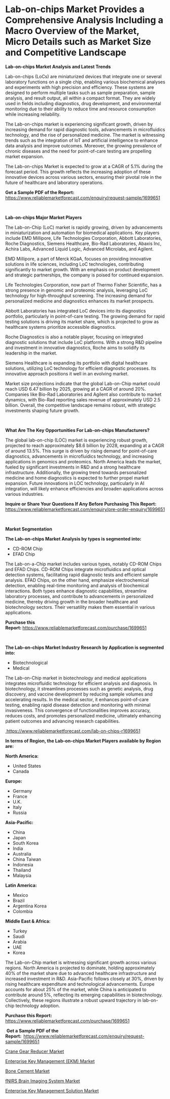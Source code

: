 <p><h1>Lab-on-chips Market Provides a Comprehensive Analysis Including a Macro Overview of the Market, Micro Details such as Market Size and Competitive Landscape</h1></p><p><strong>Lab-on-chips Market Analysis and Latest Trends</strong></p>
<p><p>Lab-on-chips (LoCs) are miniaturized devices that integrate one or several laboratory functions on a single chip, enabling various biochemical analyses and experiments with high precision and efficiency. These systems are designed to perform multiple tasks such as sample preparation, sample analysis, and result output, all within a compact format. They are widely used in fields including diagnostics, drug development, and environmental monitoring due to their ability to reduce time and resource consumption while increasing reliability.</p><p>The Lab-on-chips market is experiencing significant growth, driven by increasing demand for rapid diagnostic tools, advancements in microfluidics technology, and the rise of personalized medicine. The market is witnessing trends such as the integration of IoT and artificial intelligence to enhance data analysis and improve outcomes. Moreover, the growing prevalence of chronic diseases and the need for point-of-care testing are propelling market expansion.</p><p>The Lab-on-chips Market is expected to grow at a CAGR of 5.1% during the forecast period. This growth reflects the increasing adoption of these innovative devices across various sectors, ensuring their pivotal role in the future of healthcare and laboratory operations.</p></p>
<p><strong>Get a Sample PDF of the Report:&nbsp;</strong> <a href="https://www.reliablemarketforecast.com/enquiry/request-sample/1699651?utm_campaign=1170&utm_medium=2&utm_source=Github&utm_content=ia&utm_term=20102024&utm_id=lab-on-chips">https://www.reliablemarketforecast.com/enquiry/request-sample/1699651</a></p>
<p>&nbsp;</p>
<p><strong>Lab-on-chips Major Market Players</strong></p>
<p><p>The Lab-on-Chip (LoC) market is rapidly growing, driven by advancements in miniaturization and automation for biomedical applications. Key players include EMD Millipore, Life Technologies Corporation, Abbott Laboratories, Roche Diagnostics, Siemens Healthcare, Bio-Rad Laboratories, Abaxis Inc, Achira Labs, Advanced Liquid Logic, Advanced Microlabs, and Agilent.</p><p>EMD Millipore, a part of Merck KGaA, focuses on providing innovative solutions in life sciences, including LoC technologies, contributing significantly to market growth. With an emphasis on product development and strategic partnerships, the company is poised for continued expansion.</p><p>Life Technologies Corporation, now part of Thermo Fisher Scientific, has a strong presence in genomic and proteomic analysis, leveraging LoC technology for high-throughput screening. The increasing demand for personalized medicine and diagnostics enhances its market prospects.</p><p>Abbott Laboratories has integrated LoC devices into its diagnostics portfolio, particularly in point-of-care testing. The growing demand for rapid testing solutions is driving its market share, which is projected to grow as healthcare systems prioritize accessible diagnostics.</p><p>Roche Diagnostics is also a notable player, focusing on integrated diagnostic solutions that include LoC platforms. With a strong R&D pipeline and investment in innovative diagnostics, Roche aims to solidify its leadership in the market.</p><p>Siemens Healthcare is expanding its portfolio with digital healthcare solutions, utilizing LoC technology for efficient diagnostic processes. Its innovative approach positions it well in an evolving market.</p><p>Market size projections indicate that the global Lab-on-Chip market could reach USD 6.47 billion by 2025, growing at a CAGR of around 20%. Companies like Bio-Rad Laboratories and Agilent also contribute to market dynamics, with Bio-Rad reporting sales revenue of approximately USD 2.5 billion. Overall, the competitive landscape remains robust, with strategic investments shaping future growth.</p></p>
<p>&nbsp;</p>
<p><strong>What Are The Key Opportunities For Lab-on-chips Manufacturers?</strong></p>
<p><p>The global lab-on-chip (LOC) market is experiencing robust growth, projected to reach approximately $8.6 billion by 2028, expanding at a CAGR of around 13.5%. This surge is driven by rising demand for point-of-care diagnostics, advancements in microfluidics technology, and increasing applications in genomics and proteomics. North America leads the market, fueled by significant investments in R&D and a strong healthcare infrastructure. Additionally, the growing trend towards personalized medicine and home diagnostics is expected to further propel market expansion. Future innovations in LOC technology, particularly in AI integration, will likely enhance efficiencies and broaden applications across various industries.</p></p>
<p><strong>Inquire or Share Your Questions If Any Before Purchasing This Report:</strong> <a href="https://www.reliablemarketforecast.com/enquiry/pre-order-enquiry/1699651?utm_campaign=1170&utm_medium=2&utm_source=Github&utm_content=ia&utm_term=20102024&utm_id=lab-on-chips">https://www.reliablemarketforecast.com/enquiry/pre-order-enquiry/1699651</a></p>
<p>&nbsp;</p>
<p><strong>Market Segmentation</strong></p>
<p><strong>The Lab-on-chips Market Analysis by types is segmented into:</strong></p>
<p><ul><li>CD-ROM Chip</li><li>EFAD Chip</li></ul></p>
<p><p>The Lab-on-a-Chip market includes various types, notably CD-ROM Chips and EFAD Chips. CD-ROM Chips integrate microfluidics and optical detection systems, facilitating rapid diagnostic tests and efficient sample analysis. EFAD Chips, on the other hand, emphasize electrochemical detection, enabling real-time monitoring and analysis of biochemical interactions. Both types enhance diagnostic capabilities, streamline laboratory processes, and contribute to advancements in personalized medicine, thereby driving growth in the broader healthcare and biotechnology sectors. Their versatility makes them essential in various applications.</p></p>
<p><strong>Purchase this Report:&nbsp;</strong><a href="https://www.reliablemarketforecast.com/purchase/1699651?utm_campaign=1170&utm_medium=2&utm_source=Github&utm_content=ia&utm_term=20102024&utm_id=lab-on-chips">https://www.reliablemarketforecast.com/purchase/1699651</a></p>
<p>&nbsp;</p>
<p><strong>The Lab-on-chips Market Industry Research by Application is segmented into:</strong></p>
<p><ul><li>Biotechnological</li><li>Medical</li></ul></p>
<p><p>The Lab-on-Chip market in biotechnology and medical applications integrates microfluidic technology for efficient analysis and diagnosis. In biotechnology, it streamlines processes such as genetic analysis, drug discovery, and vaccine development by reducing sample volumes and accelerating results. In the medical sector, it enhances point-of-care testing, enabling rapid disease detection and monitoring with minimal invasiveness. This convergence of functionalities improves accuracy, reduces costs, and promotes personalized medicine, ultimately enhancing patient outcomes and advancing research capabilities.</p></p>
<p><a href="https://www.reliablemarketforecast.com/lab-on-chips-r1699651?utm_campaign=1170&utm_medium=2&utm_source=Github&utm_content=ia&utm_term=20102024&utm_id=lab-on-chips">&nbsp;https://www.reliablemarketforecast.com/lab-on-chips-r1699651</a></p>
<p><strong>In terms of Region, the Lab-on-chips Market Players available by Region are:</strong></p>
<p>
    <p> <strong> North America: </strong>
        <ul>
            <li>United States</li>
            <li>Canada</li>
        </ul>
        </p> 
    <p> <strong> Europe: </strong>
        <ul>
            <li>Germany</li>
            <li>France</li>
            <li>U.K.</li>
            <li>Italy</li>
            <li>Russia</li>
        </ul>
        </p> 
    <p> <strong> Asia-Pacific: </strong>
        <ul>
            <li>China</li>
            <li>Japan</li>
            <li>South Korea</li>
            <li>India</li>
            <li>Australia</li>
            <li>China Taiwan</li>
            <li>Indonesia</li>
            <li>Thailand</li>
            <li>Malaysia</li>
        </ul>
        </p> 
    <p> <strong> Latin America: </strong>
        <ul>
            <li>Mexico</li>
            <li>Brazil</li>
            <li>Argentina Korea</li>
            <li>Colombia</li>
        </ul>
        </p> 
    <p> <strong> Middle East & Africa: </strong>
        <ul>
            <li>Turkey</li>
            <li>Saudi</li>
            <li>Arabia</li>
            <li>UAE</li>
            <li>Korea</li>
        </ul>
    </p>
    </p>
<p><p>The Lab-on-Chip market is witnessing significant growth across various regions. North America is projected to dominate, holding approximately 40% of the market share due to advanced healthcare infrastructure and increased investment in R&D. Asia-Pacific follows closely at 30%, driven by rising healthcare expenditure and technological advancements. Europe accounts for about 25% of the market, while China is anticipated to contribute around 5%, reflecting its emerging capabilities in biotechnology. Collectively, these regions illustrate a robust upward trajectory in lab-on-chip technology adoption.</p></p>
<p><strong>Purchase this Report: </strong><a href="https://www.reliablemarketforecast.com/purchase/1699651?utm_campaign=1170&utm_medium=2&utm_source=Github&utm_content=ia&utm_term=20102024&utm_id=lab-on-chips">https://www.reliablemarketforecast.com/purchase/1699651</a></p>
<p>&nbsp;<strong>Get a Sample PDF of the Report:&nbsp;&nbsp;</strong><a href="https://www.reliablemarketforecast.com/enquiry/request-sample/1699651?utm_campaign=1170&utm_medium=2&utm_source=Github&utm_content=ia&utm_term=20102024&utm_id=lab-on-chips">https://www.reliablemarketforecast.com/enquiry/request-sample/1699651</a></p>
<p><strong></strong></p>
<p><p><a href="https://issuu.com/reportprime-2/docs/crane-gear-reducer-market-size-2030_07cc6e384fd2dc?utm_campaign=1170&utm_medium=2&utm_source=Github&utm_content=ia&utm_term=20102024&utm_id=lab-on-chips">Crane Gear Reducer Market</a></p><p><a href="https://github.com/padencrooks0o/Market-Research-Report-List-1/blob/main/enterprise-key-management-ekm-market.md?utm_campaign=1170&utm_medium=2&utm_source=Github&utm_content=ia&utm_term=20102024&utm_id=lab-on-chips">Enterprise Key Management (EKM) Market</a></p><p><a href="https://www.linkedin.com/pulse/strategic-insights-global-bone-cement-market-trends-2024-sye6e?utm_campaign=1170&utm_medium=2&utm_source=Github&utm_content=ia&utm_term=20102024&utm_id=lab-on-chips">Bone Cement Market</a></p><p><a href="https://www.linkedin.com/pulse/insights-fnirs-brain-imaging-system-market-players-size-3x9re?utm_campaign=1170&utm_medium=2&utm_source=Github&utm_content=ia&utm_term=20102024&utm_id=lab-on-chips">fNIRS Brain Imaging System Market</a></p><p><a href="https://github.com/birroctaymonyj/Market-Research-Report-List-1/blob/main/enterprise-key-management-solution-market.md?utm_campaign=1170&utm_medium=2&utm_source=Github&utm_content=ia&utm_term=20102024&utm_id=lab-on-chips">Enterprise Key Management Solution Market</a></p></p>